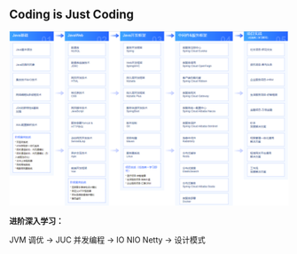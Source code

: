 ## Coding is Just Coding

![](./java技术栈学习规划/java学习路径.png)

**进阶深入学习：**

JVM 调优 -> JUC 并发编程 -> IO NIO Netty -> 设计模式
